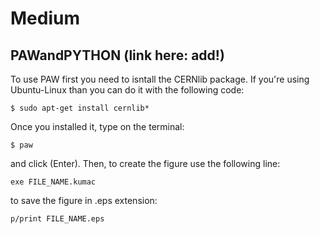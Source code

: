 # Medium

## PAWandPYTHON (link here: add!)
  
  To use PAW first you need to isntall the CERNlib package. If you're using Ubuntu-Linux than you can do it with the following code:
  
    $ sudo apt-get install cernlib*
   
  Once you installed it, type on the terminal:
  
    $ paw

  and click (Enter). Then, to create the figure use the following line:
  
    exe FILE_NAME.kumac
    
  to save the figure in .eps extension:
  
    p/print FILE_NAME.eps
